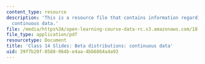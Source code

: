 ```yaml
---
content_type: resource
description: 'This is a resource file that contains information regarding beta distributions:
  continuous data.'
file: /media/https%3A/open-learning-course-data-rc.s3.amazonaws.com/18-05-introduction-to-probability-and-statistics-spring-2014/39f7b20f0588964be4aa4bb6864a4a93_MIT18_05S14_class14slides.pdf
file_type: application/pdf
resourcetype: Document
title: 'Class 14 Slides: Beta distributions: continuous data'
uid: 39f7b20f-0588-964b-e4aa-4bb6864a4a93
---
```

